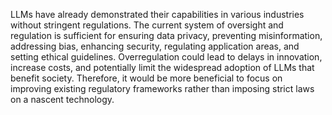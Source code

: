 LLMs have already demonstrated their capabilities in various industries without stringent regulations. The current system of oversight and regulation is sufficient for ensuring data privacy, preventing misinformation, addressing bias, enhancing security, regulating application areas, and setting ethical guidelines. Overregulation could lead to delays in innovation, increase costs, and potentially limit the widespread adoption of LLMs that benefit society. Therefore, it would be more beneficial to focus on improving existing regulatory frameworks rather than imposing strict laws on a nascent technology.
